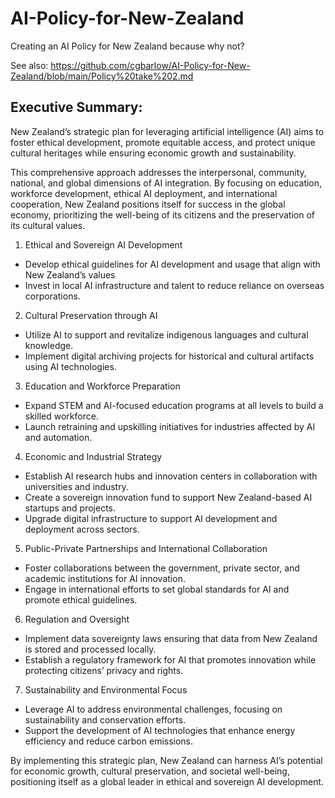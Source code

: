 # AI-Policy-for-New-Zealand
Creating an AI Policy for New Zealand because why not?

See also: https://github.com/cgbarlow/AI-Policy-for-New-Zealand/blob/main/Policy%20take%202.md

## Executive Summary:
New Zealand’s strategic plan for leveraging artificial intelligence (AI) aims to foster ethical development, promote equitable access, and protect unique cultural heritages while ensuring economic growth and sustainability. 

This comprehensive approach addresses the interpersonal, community, national, and global dimensions of AI integration. By focusing on education, workforce development, ethical AI deployment, and international cooperation, New Zealand positions itself for success in the global economy, prioritizing the well-being of its citizens and the preservation of its cultural values.

1.	Ethical and Sovereign AI Development
- Develop ethical guidelines for AI development and usage that align with New Zealand’s values
- Invest in local AI infrastructure and talent to reduce reliance on overseas corporations.

2.	Cultural Preservation through AI
- Utilize AI to support and revitalize indigenous languages and cultural knowledge.
- Implement digital archiving projects for historical and cultural artifacts using AI technologies.

3.	Education and Workforce Preparation
- Expand STEM and AI-focused education programs at all levels to build a skilled workforce.
- Launch retraining and upskilling initiatives for industries affected by AI and automation.

4.	Economic and Industrial Strategy
- Establish AI research hubs and innovation centers in collaboration with universities and industry.
- Create a sovereign innovation fund to support New Zealand-based AI startups and projects.
- Upgrade digital infrastructure to support AI development and deployment across sectors.

5.	Public-Private Partnerships and International Collaboration
- Foster collaborations between the government, private sector, and academic institutions for AI innovation.
- Engage in international efforts to set global standards for AI and promote ethical guidelines.

6.	Regulation and Oversight
- Implement data sovereignty laws ensuring that data from New Zealand is stored and processed locally.
- Establish a regulatory framework for AI that promotes innovation while protecting citizens’ privacy and rights.

7.	Sustainability and Environmental Focus
- Leverage AI to address environmental challenges, focusing on sustainability and conservation efforts.
- Support the development of AI technologies that enhance energy efficiency and reduce carbon emissions.

By implementing this strategic plan, New Zealand can harness AI’s potential for economic growth, cultural preservation, and societal well-being, positioning itself as a global leader in ethical and sovereign AI development.
